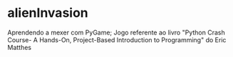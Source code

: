 # alienInvasion
Aprendendo a mexer com PyGame; Jogo referente ao livro "Python Crash Course- A Hands-On, Project-Based Introduction to Programming" do Eric Matthes

